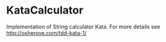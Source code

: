 # KataCalculator
Implementation of String calculator Kata. For more details see http://osherove.com/tdd-kata-1/
